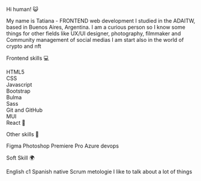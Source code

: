 Hi human! 
😺

My name is Tatiana - FRONTEND web development I studied in the ADAITW, based in Buenos Aires, Argentina.
I am a curious person so I know some things for other fields like UX/UI designer, photography, filmmaker and Community management of social medias
I am start also in the world of crypto and nft

Frontend skills 💻

HTML5
<br>
CSS
<br>
Javascript
<br>
Bootstrap
<br>
Bulma 
<br>
Sass
<br>
Git and GitHub
<br>
MUI
<br>
React 
🚀

Other skills 📌

Figma
Photoshop
Premiere Pro
Azure devops

Soft Skill 🌍

English c1
Spanish native
Scrum metologie 
I like to talk about a lot of things 


